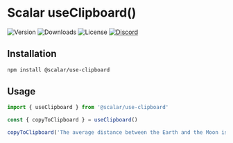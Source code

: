 # Scalar useClipboard()

![Version](https://img.shields.io/npm/v/%40scalar/use-clipboard)
![Downloads](https://img.shields.io/npm/dm/%40scalar/use-clipboard)
![License](https://img.shields.io/npm/l/%40scalar%2Fuse-clipboard)
[![Discord](https://img.shields.io/discord/1135330207960678410?style=flat&color=5865F2)](https://discord.gg/mw6FQRPh)


## Installation

```bash
npm install @scalar/use-clipboard
```

## Usage

```js
import { useClipboard } from '@scalar/use-clipboard'

const { copyToClipboard } = useClipboard()

copyToClipboard('The average distance between the Earth and the Moon is 384 400 km (238 855 miles).')
```